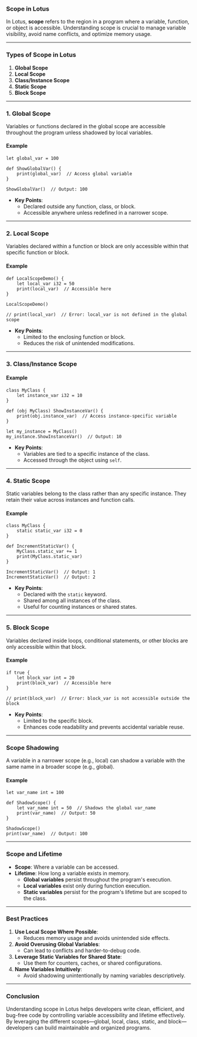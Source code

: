 ### **Scope in Lotus**

In Lotus, **scope** refers to the region in a program where a variable, function, or object is accessible. Understanding scope is crucial to manage variable visibility, avoid name conflicts, and optimize memory usage.

---

### **Types of Scope in Lotus**

1. **Global Scope**  
2. **Local Scope**  
3. **Class/Instance Scope**  
4. **Static Scope**  
5. **Block Scope**

---

### **1. Global Scope**

Variables or functions declared in the global scope are accessible throughout the program unless shadowed by local variables.

#### **Example**
```lotus
let global_var = 100

def ShowGlobalVar() {
    print(global_var)  // Access global variable
}

ShowGlobalVar()  // Output: 100
```

- **Key Points**:
  - Declared outside any function, class, or block.
  - Accessible anywhere unless redefined in a narrower scope.

---

### **2. Local Scope**

Variables declared within a function or block are only accessible within that specific function or block.

#### **Example**
```lotus
def LocalScopeDemo() {
    let local_var i32 = 50
    print(local_var)  // Accessible here
}

LocalScopeDemo()

// print(local_var)  // Error: local_var is not defined in the global scope
```

- **Key Points**:
  - Limited to the enclosing function or block.
  - Reduces the risk of unintended modifications.

---

### **3. Class/Instance Scope**

#### **Example**
```lotus
class MyClass {
    let instance_var i32 = 10
}

def (obj MyClass) ShowInstanceVar() {
    print(obj.instance_var)  // Access instance-specific variable
}

let my_instance = MyClass()
my_instance.ShowInstanceVar()  // Output: 10
```

- **Key Points**:
  - Variables are tied to a specific instance of the class.
  - Accessed through the object using `self`.

---

### **4. Static Scope**

Static variables belong to the class rather than any specific instance. They retain their value across instances and function calls.

#### **Example**
```lotus
class MyClass {
    static static_var i32 = 0
}

def IncrementStaticVar() {
    MyClass.static_var += 1
    print(MyClass.static_var)
}

IncrementStaticVar()  // Output: 1
IncrementStaticVar()  // Output: 2
```

- **Key Points**:
  - Declared with the `static` keyword.
  - Shared among all instances of the class.
  - Useful for counting instances or shared states.

---

### **5. Block Scope**

Variables declared inside loops, conditional statements, or other blocks are only accessible within that block.

#### **Example**
```lotus
if true {
    let block_var int = 20
    print(block_var)  // Accessible here
}

// print(block_var)  // Error: block_var is not accessible outside the block
```

- **Key Points**:
  - Limited to the specific block.
  - Enhances code readability and prevents accidental variable reuse.

---

### **Scope Shadowing**

A variable in a narrower scope (e.g., local) can shadow a variable with the same name in a broader scope (e.g., global).

#### **Example**
```lotus
let var_name int = 100

def ShadowScope() {
    let var_name int = 50  // Shadows the global var_name
    print(var_name)  // Output: 50
}

ShadowScope()
print(var_name)  // Output: 100
```

---

### **Scope and Lifetime**

- **Scope**: Where a variable can be accessed.
- **Lifetime**: How long a variable exists in memory.
  - **Global variables** persist throughout the program's execution.
  - **Local variables** exist only during function execution.
  - **Static variables** persist for the program's lifetime but are scoped to the class.

---

### **Best Practices**

1. **Use Local Scope Where Possible**:
   - Reduces memory usage and avoids unintended side effects.
2. **Avoid Overusing Global Variables**:
   - Can lead to conflicts and harder-to-debug code.
3. **Leverage Static Variables for Shared State**:
   - Use them for counters, caches, or shared configurations.
4. **Name Variables Intuitively**:
   - Avoid shadowing unintentionally by naming variables descriptively.

---

### **Conclusion**

Understanding scope in Lotus helps developers write clean, efficient, and bug-free code by controlling variable accessibility and lifetime effectively. By leveraging the different scopes—global, local, class, static, and block—developers can build maintainable and organized programs.